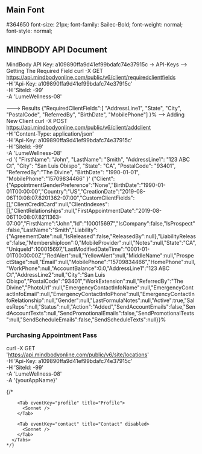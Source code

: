 ## Main Font
  #364650
  font-size: 21px;
  font-family: Sailec-Bold;
  font-weight: normal;
  font-style: normal;

## MINDBODY API Document
MindBody API Key: a109890ffa9d41ef99bdafc74e37915c -> API-Keys
--> Getting The Required Field
curl -X GET \
  https://api.mindbodyonline.com/public/v6/client/requiredclientfields \
  -H 'Api-Key: a109890ffa9d41ef99bdafc74e37915c' \
  -H 'SiteId: -99' \
  -A 'LumeWellness-08'

---> Results
{"RequiredClientFields":[
    "AddressLine1",
    "State",
    "City",
    "PostalCode",
    "ReferredBy",
    "BirthDate",
    "MobilePhone"]
}%
--> Adding New Client
curl -X POST \
  https://api.mindbodyonline.com/public/v6/client/addclient \
  -H 'Content-Type: application/json' \
  -H 'Api-Key: a109890ffa9d41ef99bdafc74e37915c' \
  -H 'SiteId: -99' \
  -A 'LumeWellness-08' \
  -d '{
    "FirstName": "John",
    "LastName": "Smith",
    "AddressLine1": "123 ABC Ct",
    "City": "San Luis Obispo",
    "State": "CA",
    "PostalCode": "93401",
    "ReferredBy":"The Divine",
    "BirthDate": "1990-01-01",
    "MobilePhone":"15709834466"
}'
{"Client":{"AppointmentGenderPreference":"None","BirthDate":"1990-01-01T00:00:00","Country":"US","CreationDate":"2019-08-06T10:08:07.8201362-07:00","CustomClientFields":[],"ClientCreditCard":null,"ClientIndexes":[],"ClientRelationships":null,"FirstAppointmentDate":"2019-08-06T10:08:07.8211363-07:00","FirstName":"John","Id":"100015697","IsCompany":false,"IsProspect":false,"LastName":"Smith","Liability":{"AgreementDate":null,"IsReleased":false,"ReleasedBy":null},"LiabilityRelease":false,"MembershipIcon":0,"MobileProvider":null,"Notes":null,"State":"CA","UniqueId":100015697,"LastModifiedDateTime":"0001-01-01T00:00:00Z","RedAlert":null,"YellowAlert":null,"MiddleName":null,"ProspectStage":null,"Email":null,"MobilePhone":"15709834466","HomePhone":null,"WorkPhone":null,"AccountBalance":0.0,"AddressLine1":"123 ABC Ct","AddressLine2":null,"City":"San Luis Obispo","PostalCode":"93401","WorkExtension":null,"ReferredBy":"The Divine","PhotoUrl":null,"EmergencyContactInfoName":null,"EmergencyContactInfoEmail":null,"EmergencyContactInfoPhone":null,"EmergencyContactInfoRelationship":null,"Gender":null,"LastFormulaNotes":null,"Active":true,"SalesReps":null,"Status":null,"Action":"Added","SendAccountEmails":false,"SendAccountTexts":null,"SendPromotionalEmails":false,"SendPromotionalTexts":null,"SendScheduleEmails":false,"SendScheduleTexts":null}}%

### Purchasing Appointment Pass
curl -X GET \
  'https://api.mindbodyonline.com/public/v6/site/locations' \
  -H 'Api-Key: a109890ffa9d41ef99bdafc74e37915c' \
  -H 'SiteId: -99' \
  -A 'LumeWellness-08' \
  -A '{yourAppName}'
  
  {/* 
      <Tabs defaultActiveKey="home" transition={false} id="noanim-tab-example">
        <Tab eventKey="home" title="Home">
          <Sonnet />
        </Tab>

        <Tab eventKey="profile" title="Profile">
          <Sonnet />
        </Tab>

        <Tab eventKey="contact" title="Contact" disabled>
          <Sonnet />
        </Tab>
      </Tabs>
    */}
